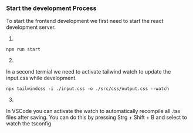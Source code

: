 ### Start the development Process

To start the frontend development we first need to start the react development server.

1.

```
npm run start
```
2.

In a second termial we need to activate tailwind watch to update the input.css while development.


```
npx tailwindcss -i ./input.css -o ./src/css/output.css --watch
```
3.

In VSCode you can activate the watch to automatically recompile all .tsx files after saving.
You can do this by pressing Strg + Shift + B and select to watch the tsconfig
